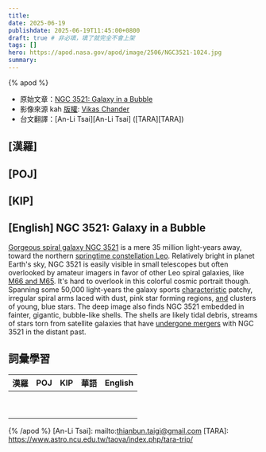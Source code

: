 ```yaml
--- 
title: 
date: 2025-06-19
publishdate: 2025-06-19T11:45:00+0800
draft: true # 非必填，填了就完全不會上架
tags: []
hero: https://apod.nasa.gov/apod/image/2506/NGC3521-1024.jpg
summary: 
---
```


{% apod %}

- 原始文章：[NGC 3521: Galaxy in a Bubble](https://apod.nasa.gov/apod/ap250619.html)
- 影像來源 kah [版權][Copyright]: [Vikas Chander][Vikas_Chander]
- 台文翻譯：[An-Li Tsai][An-Li Tsai] ([TARA][TARA])


## [漢羅] 

## [POJ] 

## [KIP] 

## [English] NGC 3521: Galaxy in a Bubble

[Gorgeous spiral galaxy NGC 3521][Gorgeous_spiral_galaxy_NGC_3521]
is a mere 35 million light-years away,
toward the northern
[springtime constellation Leo][springtime_constellation_Leo].
Relatively bright in planet Earth's sky, NGC 3521 is
easily visible in small telescopes but often overlooked by
amateur imagers in favor of other Leo spiral galaxies,
like [M66 and M65][M66_and_M65].
It's hard to overlook in this colorful cosmic portrait though.
Spanning some 50,000 light-years the galaxy sports
[characteristic][characteristic]
patchy, irregular spiral arms laced with dust, pink star forming regions,
[and][and]
clusters of young, blue stars.
The deep image also finds NGC 3521 embedded in fainter,
gigantic, bubble-like shells.
The shells are likely tidal debris, streams of stars torn
from satellite galaxies that have
[undergone mergers][undergone_mergers]
with NGC 3521 in the distant past.

## 詞彙學習
|漢羅|POJ|KIP|華語|English|
|-|-|-|-|-|
|  |  |  |  |  |
|  |  |  |  |  |
|  |  |  |  |  |
|  |  |  |  |  |
|  |  |  |  |  |
|  |  |  |  |  |
|  |  |  |  |  |
|  |  |  |  |  |
|  |  |  |  |  |



{% /apod %}
[An-Li Tsai]: mailto:thianbun.taigi@gmail.com
[TARA]: https://www.astro.ncu.edu.tw/taova/index.php/tara-trip/

[copyright]: https://apod.nasa.gov/apod/fap/lib/about_apod.html#srapply
[License3]: https://creativecommons.org/licenses/by-nc-nd/3.0/
[License2]:https://creativecommons.org/licenses/by-nc-nd/2.0/

[Gorgeous_spiral_galaxy_NGC_3521]:https://www.nasa.gov/image-feature/goddard/hubble-shears-a-woolly-galaxy
[springtime_constellation_Leo]:https://earthsky.org/favorite-star-patterns/spring-triangle-regulus-arcturus-spica/
[M66_and_M65]:https://apod.nasa.gov/apod/ap210320.html
[characteristic]:https://arxiv.org/abs/1803.03653
[and]:https://arxiv.org/abs/1312.2399
[undergone_mergers]:http://www.cosmotography.com/images/galaxy_formation_and_evolution.html
[Copyright]:lib/about_apod.html#srapply
[Vikas_Chander]:https://www.instagram.com/vikaschanderastrophotography/